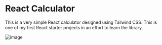 # React Calculator

This is a very simple React calculator designed using Tailwind CSS. This is one of my first React starter projects in an effort to learn the library.

![image](https://user-images.githubusercontent.com/978508/127090911-b65bc9a0-0bd3-47e4-b296-f4708c3fb351.png)
